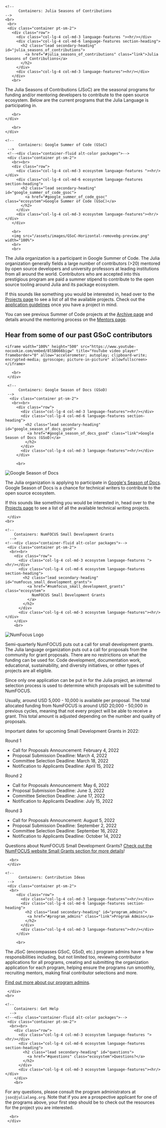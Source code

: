 ~~~
<!--
      Containers: Julia Seasons of Contributions
-->
<br>
 <br>
 <div class="container pt-sm-2">
   <div class="row">
     <div class="col-lg-4 col-md-3 language-features "><hr/></div>
     <div class="col-lg-4 col-md-6 language-features section-heading">
       <h2 class="lead secondary-heading" id="julia_seasons_of_contributions">
         <a href="#julia_seasons_of_contributions" class="link">Julia Seasons of Contributions</a>
       </h2>
     </div>
     <div class="col-lg-4 col-md-3 language-features"><hr/></div>
   </div>
   <br>
~~~

The Julia Seasons of Contributions (JSoC) are the seasonal programs for funding and/or mentoring developers to contribute to the open source ecosystem. Below are the current programs that the Julia Language is participating in.

~~~
   <br>
</div>
~~~

~~~
   <br>
</div>
~~~

~~~
<!--
      Containers: Google Summer of Code (GSoC)
 -->
 <!--<div class="container-fluid alt-color packages">-->
 <div class="container pt-sm-2">
   <br><br>
   <div class="row">
     <div class="col-lg-4 col-md-3 ecosystem language-features "><hr/></div>
     <div class="col-lg-4 col-md-6 ecosystem language-features section-heading">
       <h2 class="lead secondary-heading" id="google_summer_of_code_gsoc">
         <a href="#google_summer_of_code_gsoc" class="ecosystem">Google Summer of Code (GSoC)</a>
       </h2>
     </div>
     <div class="col-lg-4 col-md-3 ecosystem language-features"><hr/></div>
   </div>

   <br>
   <img src="/assets/images/GSoC-Horizontal-removebg-preview.png" width="100%">
   <br>
   <br>

~~~

The Julia organization is a participant in Google Summer of Code.
The Julia organization generally fields a large number of contributors (&gt;20) mentored by open source developers and university professors at leading institutions from all around the world.
Contributors who are accepted into this prestigious program are paid a summer stipend to contribute to the open source tooling around Julia and its package ecosystem.

If this sounds like something you would be interested in, head over to the [Projects page](/jsoc/projects/) to see a list of all the available projects. Check out the [application guidelines](/jsoc/guidelines/) once you have a project in mind.

You can see previous Summer of Code projects at the [Archive page](/jsoc/archive/) and details around the mentoring process on the [Mentors page](/jsoc/mentors/).

## Hear from some of our past GSoC contributors

~~~
<iframe width="100%" height="500" src="https://www.youtube-nocookie.com/embed/8lSB666bigw" title="YouTube video player" frameborder="0" allow="accelerometer; autoplay; clipboard-write; encrypted-media; gyroscope; picture-in-picture" allowfullscreen></iframe>
~~~

~~~
   <br>
 </div>
~~~

~~~
 <!--
      Containers: Google Season of Docs (GSoD)
 -->
  <div class="container pt-sm-2">
   <br><br>
     <div class="row">
       <div class="col-lg-4 col-md-3 language-features"><hr/></div>
       <div class="col-lg-4 col-md-6 language-features section-heading">
         <h2 class="lead secondary-heading" id="google_season_of_docs_gsod">
          <a href="#google_season_of_docs_gsod" class="link">Google Season of Docs (GSoD)</a>
         </h2>
       </div>
       <div class="col-lg-4 col-md-3 language-features"><hr/></div>
     </div>

     <br>
~~~
![Google Season of Docs](https://user-images.githubusercontent.com/35577566/114047222-5e27e800-983e-11eb-86fd-c8df3490634d.png)

The Julia organization is applying to participate in [Google's Season of Docs](https://developers.google.com/season-of-docs).
Google Season of Docs is a chance for technical writers to contribute to the open source ecosystem.

If this sounds like something you would be interested in, head over to the [Projects page](/jsoc/gsod/projects/) to see a list of all the available technical writing projects.

~~~
 </div>
<br>
~~~

~~~
<!--
    Containers: NumFOCUS Small Development Grants
  -->
<!--<div class="container-fluid alt-color packages">-->
 <div class="container pt-sm-2">
  <br><br>
    <div class="row">
      <div class="col-lg-4 col-md-3 ecosystem language-features "><hr/></div>
      <div class="col-lg-4 col-md-6 ecosystem language-features section-heading">
        <h2 class="lead secondary-heading" id="numfocus_small_development_grants">
          <a href="#numfocus_small_development_grants" class="ecosystem">
            NumFOCUS Small Development Grants
          </a>
        </h2>
      </div>
      <div class="col-lg-4 col-md-3 ecosystem language-features"><hr/></div>
    </div>
    <br>
~~~

![NumFocus Logo](https://user-images.githubusercontent.com/35577566/114047420-87487880-983e-11eb-83f1-2820cfe17942.png)

Semi-quarterly NumFOCUS puts out a call for small development grants.
The Julia language organization puts out a call for proposals from the community for grant proposals.
There are no restrictions on what the funding can be used for. Code development, documentation work, educational, sustainability, and diversity initiatives, or other types of projects are all eligible.

Since only one application can be put in for the Julia project, an internal selection process is used to determine which proposals will be submitted to NumFOCUS.

Usually, around USD 5,000 - 10,000 is available per proposal.
The total allocated funding from NumFOCUS is around USD 20,000 - 50,000 in previous cycles, meaning that not every project will be able to receive a grant.
This total amount is adjusted depending on the number and quality of proposals.

Important dates for upcoming Small Development Grants in 2022:

Round 1
- Call for Proposals Announcement: February 4, 2022
- Proposal Submission Deadline: March 4, 2022
- Committee Selection Deadline: March 18, 2022
- Notification to Applicants Deadline: April 15, 2022

Round 2
- Call for Proposals Announcement: May 6, 2022
- Proposal Submission Deadline: June 3, 2022
- Committee Selection Deadline: June 17, 2022
- Notification to Applicants Deadline: July 15, 2022

Round 3
- Call for Proposals Announcement: August 5, 2022
- Proposal Submission Deadline: September 2, 2022
- Committee Selection Deadline: September 16, 2022
- Notification to Applicants Deadline: October 14, 2022

Questions about NumFOCUS Small Development Grants? [Check out the NumFOCUS website Small Grants section for more details](https://numfocus.org/programs/small-development-grants)!

~~~
  <br>
 </div>
~~~

~~~
<!--
      Containers: Contribution Ideas
 -->
 <div class="container pt-sm-2">
  <br>
     <div class="row">
       <div class="col-lg-4 col-md-3 language-features"><hr/></div>
       <div class="col-lg-4 col-md-6 language-features section-heading">
         <h2 class="lead secondary-heading" id="program_admins">
          <a href="#program_admins" class="link">Program Admins</a>
         </h2>
       </div>
       <div class="col-lg-4 col-md-3 language-features"><hr/></div>
     </div>

     <br>
~~~

The JSoC (encompasses GSoC, GSoD, etc.) program admins have a few responsibilities including, but not limited too, reviewing contributor applications for all programs, creating and submitting the organization application for each program, helping ensure the programs run smoothly, recruiting mentors, making final contributor selections and more. 

[Find out more about our program admins](/jsoc/admins/). 

~~~
 </div>
<br>
~~~

~~~
<!--
    Containers: Get Help
  -->
<!--<div class="container-fluid alt-color packages">-->
 <div class="container pt-sm-2">
  <br><br>
    <div class="row">
      <div class="col-lg-4 col-md-3 ecosystem language-features "><hr/></div>
      <div class="col-lg-4 col-md-6 ecosystem language-features section-heading">
        <h2 class="lead secondary-heading" id="questions">
          <a href="#questions" class="ecosystem">Questions?</a>
        </h2>
      </div>
      <div class="col-lg-4 col-md-3 ecosystem language-features"><hr/></div>
    </div>
    <br>
~~~

For any questions, please consult the program administrators at `jsoc@julialang.org`. Note that if you are a prospective applicant for one of the programs above, your first step should be to check out the resources for the project you are interested.

~~~
  <br>
 </div>
~~~
